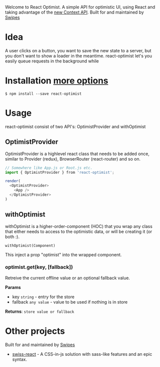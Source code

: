 Welcome to React Optimist. A simple API for optimistic UI, using React and taking advantage of the [new Context API](https://reactjs.org/docs/context.html).
Built for and maintained by [Swipes](https://swipesapp.com)

# Idea
A user clicks on a button, you want to save the new state to a server, but you don't want to show a loader in the meantime. react-optimist let's you easily queue requests in the background while 

# Installation [more options](https://github.com/swipesapp/react-optimist/blob/master/docs/installation.md)
```
$ npm install --save react-optimist
```

# Usage
react-optimist consist of two API's: OptimistProvider and withOptimist
## OptimistProvider
OptimistProvider is a highlevel react class that needs to be added once, similar to Provider (redux), BrowserRouter (react-router) and so on.

```js
// Somewhere like App.js or Root.js etc.
import { OptimistProvider } from 'react-optimist';

render(
  <OptimistProvider>
    <App />
  </OptimistProvider>
)
```

## withOptimist
withOptimist is a higher-order-component (HOC) that you wrap any class that either needs to access to the optimistic data, or will be creating it (or both :).

```
withOptimist(Component)
```
This inject a prop "optimist" into the wrapped component.

### optimist.get(key, [fallback])
Retreive the current offline value or an optional fallback value. 

**Params**
- key `string` - entry for the store
- fallback `any value` - value to be used if nothing is in store

**Returns**: `store value or fallback`


# Other projects
Built for and maintained by [Swipes](https://swipesapp.com)

- [swiss-react](https://github.com/swipesapp/react-swiss) - A CSS-in-js solution with sass-like features and an epic syntax.